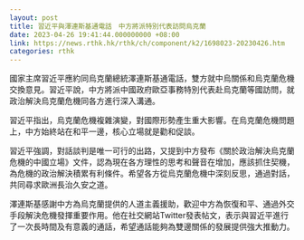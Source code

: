 ```yaml
---
layout: post
title: 習近平與澤連斯基通電話　中方將派特別代表訪問烏克蘭
date: 2023-04-26 19:41:44.000000000 +08:00
link: https://news.rthk.hk/rthk/ch/component/k2/1698023-20230426.htm
categories: rthk
---
```


國家主席習近平應約同烏克蘭總統澤連斯基通電話，雙方就中烏關係和烏克蘭危機交換意見。習近平說，中方將派中國政府歐亞事務特別代表赴烏克蘭等國訪問，就政治解決烏克蘭危機同各方進行深入溝通。

習近平指出，烏克蘭危機複雜演變，對國際形勢產生重大影響。在烏克蘭危機問題上，中方始終站在和平一邊，核心立場就是勸和促談。

習近平強調，對話談判是唯一可行的出路，又提到中方發布《關於政治解決烏克蘭危機的中國立場》文件，認為現在各方理性的思考和聲音在增加，應該抓住契機，為危機的政治解決積累有利條件。希望各方從烏克蘭危機中深刻反思，通過對話，共同尋求歐洲長治久安之道。

澤連斯基感謝中方為烏克蘭提供的人道主義援助，歡迎中方為恢復和平、通過外交手段解決危機發揮重要作用。他在社交網站Twitter發表帖文，表示與習近平進行了一次長時間及有意義的通話，希望通話能夠為雙邊關係的發展提供強大推動力。
